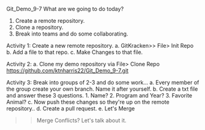 Git_Demo_9-7
What are we going to do today?
1. Create a remote repository.
2. Clone a repository.
3. Break into teams and do some collaborating.

Activity 1:
Create a new remote repository.
a. GitKracken>> File> Init Repo 
b. Add a file to that repo. 
c. Make Changes to that file.

Activity 2: 
a. Clone my demo repository via File> Clone Repo 
https://github.com/ktnharris22/Git_Demo_9-7.git

Activity 3:
Break into groups of 2-3 and do some work...
a. Every member of the group create your own branch. Name it after yourself.
b. Create a txt file and answer these 3 questions.
    1. Name?
    2. Program and Year?
    3. Favorite Animal?
c. Now push these changes so they're up on the remote repository..
d. Create a pull request.
e. Let's Merge
>> Merge Conflicts? Let's talk about it.

